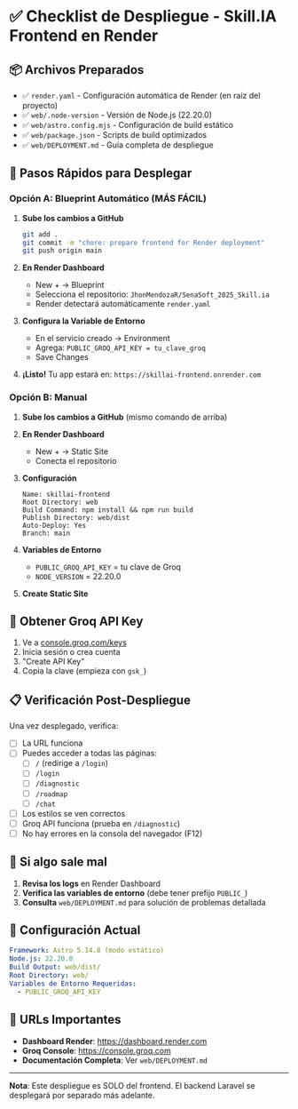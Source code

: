 # ✅ Checklist de Despliegue - Skill.IA Frontend en Render

## 📦 Archivos Preparados

- ✅ `render.yaml` - Configuración automática de Render (en raíz del proyecto)
- ✅ `web/.node-version` - Versión de Node.js (22.20.0)
- ✅ `web/astro.config.mjs` - Configuración de build estático
- ✅ `web/package.json` - Scripts de build optimizados
- ✅ `web/DEPLOYMENT.md` - Guía completa de despliegue

## 🚀 Pasos Rápidos para Desplegar

### Opción A: Blueprint Automático (MÁS FÁCIL)

1. **Sube los cambios a GitHub**
   ```bash
   git add .
   git commit -m "chore: prepare frontend for Render deployment"
   git push origin main
   ```

2. **En Render Dashboard**
   - New + → Blueprint
   - Selecciona el repositorio: `JhonMendozaR/SenaSoft_2025_Skill.ia`
   - Render detectará automáticamente `render.yaml`

3. **Configura la Variable de Entorno**
   - En el servicio creado → Environment
   - Agrega: `PUBLIC_GROQ_API_KEY = tu_clave_groq`
   - Save Changes

4. **¡Listo!** Tu app estará en: `https://skillai-frontend.onrender.com`

### Opción B: Manual

1. **Sube los cambios a GitHub** (mismo comando de arriba)

2. **En Render Dashboard**
   - New + → Static Site
   - Conecta el repositorio

3. **Configuración**
   ```
   Name: skillai-frontend
   Root Directory: web
   Build Command: npm install && npm run build
   Publish Directory: web/dist
   Auto-Deploy: Yes
   Branch: main
   ```

4. **Variables de Entorno**
   - `PUBLIC_GROQ_API_KEY` = tu clave de Groq
   - `NODE_VERSION` = 22.20.0

5. **Create Static Site**

## 🔑 Obtener Groq API Key

1. Ve a [console.groq.com/keys](https://console.groq.com/keys)
2. Inicia sesión o crea cuenta
3. "Create API Key"
4. Copia la clave (empieza con `gsk_`)

## 📋 Verificación Post-Despliegue

Una vez desplegado, verifica:

- [ ] La URL funciona
- [ ] Puedes acceder a todas las páginas:
  - [ ] `/` (redirige a `/login`)
  - [ ] `/login`
  - [ ] `/diagnostic`
  - [ ] `/roadmap`
  - [ ] `/chat`
- [ ] Los estilos se ven correctos
- [ ] Groq API funciona (prueba en `/diagnostic`)
- [ ] No hay errores en la consola del navegador (F12)

## 🔧 Si algo sale mal

1. **Revisa los logs** en Render Dashboard
2. **Verifica las variables de entorno** (debe tener prefijo `PUBLIC_`)
3. **Consulta** `web/DEPLOYMENT.md` para solución de problemas detallada

## 📝 Configuración Actual

```yaml
Framework: Astro 5.14.8 (modo estático)
Node.js: 22.20.0
Build Output: web/dist/
Root Directory: web/
Variables de Entorno Requeridas:
  - PUBLIC_GROQ_API_KEY
```

## 🎯 URLs Importantes

- **Dashboard Render**: https://dashboard.render.com
- **Groq Console**: https://console.groq.com
- **Documentación Completa**: Ver `web/DEPLOYMENT.md`

---

**Nota**: Este despliegue es SOLO del frontend. El backend Laravel se desplegará por separado más adelante.
